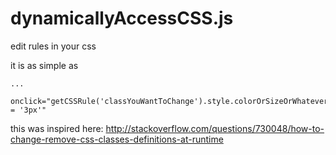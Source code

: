 # dynamicallyAccessCSS.js
edit rules in your css

it is as simple as
    <script src="dynamicallyAccessCSS.js"></script>
    
    ...
    
    onclick="getCSSRule('classYouWantToChange').style.colorOrSizeOrWhatever = '3px'"
    
    
this was inspired here:
http://stackoverflow.com/questions/730048/how-to-change-remove-css-classes-definitions-at-runtime
